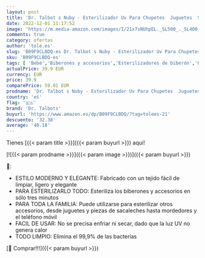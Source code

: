 ```yaml
---
layout: post
title: 'Dr. Talbot s Nuby - Esterilizador Uv Para Chupetes  Juguetes  Smatphones  Y Mas -elimina El 99 9% De Las Bacterias  Grey  Grande'
date: 2022-12-01 11:17:52
image: 'https://m.media-amazon.com/images/I/21x7sNUhpEL._SL500_._SL400_.jpg'
comments: true
category: ofertas
author: 'tole.es'
slug: 'B09F9CLBDQ-es Dr. Talbot s Nuby - Esterilizador Uv Para Chupetes...'
sku: 'B09F9CLBDQ-es'
tags: [ 'Bebé','Biberones y accesorios','Esterilizadores de biberón','Lactancia y alimentación','chupetes','dr. talbots','nuby','🇪🇸', ]
actualPrice: 39.9 EUR
currency: EUR
price: 39.9
comparePrice: 59.01 EUR
prodname: 'Dr. Talbot s Nuby - Esterilizador Uv Para Chupetes  Juguetes  Smatphones  Y Mas -elimina El 99 9% De Las Bacterias  Grey  Grande'
country: 'es'
flag: '🇪🇸'
brand: 'Dr. Talbots'
buyurl: 'https://www.amazon.es/dp/B09F9CLBDQ/?tag=tolees-21'
descuento: '32.38'
average: '40.18'
---
```


Tienes [{{< param title >}}]({{< param buyurl >}}) aqui!

[![{{< param prodname >}}]({{< param image >}})]({{< param buyurl >}})

🔎:

- ESTILO MODERNO Y ELEGANTE: Fabricado con un tejido fácil de limpiar, ligero y elegante
- PARA ESTERILIZARLO TODO: Esteriliza los biberones y accesorios en sólo tres minutos
- PARA TODA LA FAMILIA: Puede utilizarse para esterilizar otros accesorios, desde juguetes y piezas de sacaleches hasta mordedores y el teléfono móvil
- FACIL DE USAR: No se precisa enfriar ni secar, dado que la luz UV no genera calor
- TODO LIMPIO: Elimina el 99,9% de las bacterias

[🛒 Comprar!!!]({{< param buyurl >}})
